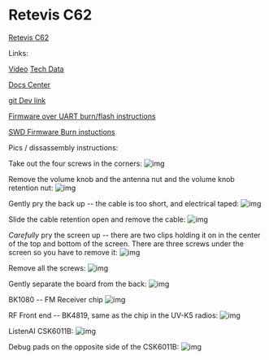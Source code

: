 # Retevis C62


[Retevis C62](https://www.retevis.com/retevis-c62-5-w-long-range-uv-dual-band-ai-noise-reducation-business-radio-us)

Links:

[Video](https://youtu.be/Kko71ziv4Ik
)
[Tech Data](https://aijishu.com/a/1060000000360658)

[Docs Center](https://docs2.listenai.com/x/af7lMsf-Scg)

[git Dev link](https://cloud.listenai.com/CSKG962172/duomotai_ap)

[Firmware over UART burn/flash instructions](https://docs2.listenai.com/x/x61KemJ0eYx)

[SWD Firmware Burn instuctions](https://docs2.listenai.com/x/kOtM5RItJc2)

Pics / dissassembly instructions: 

Take out the four screws in the corners:
![img](./Photos/dissassembly_1.jpeg)

Remove the volume knob and the antenna nut and the volume knob retention nut:
![img](./Photos/dissassembly_2.jpeg)

Gently pry the back up -- the cable is too short, and electrical taped:
![img](./Photos/dissassembly_3.jpeg)

Slide the cable retention open and remove the cable:
![img](./Photos/dissassembly_4.jpeg)

*Carefully* pry the screen up -- there are two clips holding it on in the center of the top and bottom of the screen.  There are three screws under the screen so you have to remove it:
![img](./Photos/dissassembled_1.jpeg)

Remove all the screws:
![img](./Photos/screen_removed.jpeg)

Gently separate the board from the back:
![img](./Photos/01_Mainboard.jpeg)

BK1080 -- FM Receiver chip
![img](./Photos/BK1080_FM_RCV.jpeg)

RF Front end -- BK4819, same as the chip in the UV-K5 radios: 
![img](./Photos/BK4819.jpeg)

ListenAI CSK6011B:
![img](./Photos/CSK6011B.jpeg)

Debug pads on the opposite side of the CSK6011B:
![img](./Photos/Debug_Pads.jpeg)
